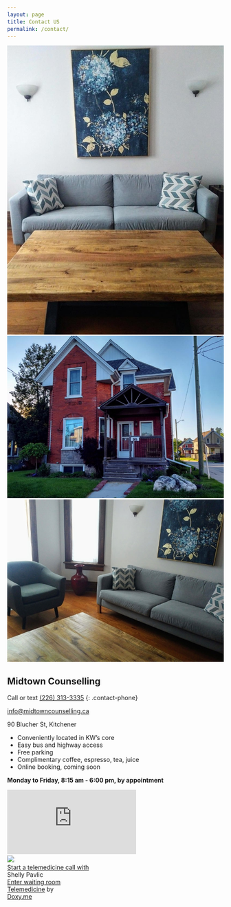 ```yaml
---
layout: page
title: Contact US
permalink: /contact/
---
```

<div class="contact-images"><div class="image-container aspect3x4"><div class="resizer"><img src="/assets/images/couch.jpg"></div></div><div class="image-container aspect4x3"><div class="resizer"><img src="/assets/images/house.jpg"></div></div><div class="image-container aspect4x3"><div class="resizer"><img src="/assets/images/table.jpg"></div></div></div>

<div class="row">
<div class="col contact-info" markdown="1">

## Midtown Counselling

Call or text [(226) 313-3335](tel:2263133335)
{: .contact-phone}

[info@midtowncounselling.ca](mailto:info@midtowncounselling.ca)

90 Blucher St, Kitchener

- Conveniently located in KW’s core
- Easy bus and highway access
- Free parking
- Complimentary coffee, espresso, tea, juice
- Online booking, coming soon

**Monday to Friday, 8:15 am - 6:00 pm, by appointment**

</div>
<div class="col">
    <div class="map-responsive">
        <iframe src="https://www.google.com/maps/embed?pb=!1m18!1m12!1m3!1d2895.957039504349!2d-80.4986232845085!3d43.46149407912826!2m3!1f0!2f0!3f0!3m2!1i1024!2i768!4f13.1!3m3!1m2!1s0x882bf591e5c6ba29%3A0x8d44bfe39bd503cf!2sMidtown%20Counselling!5e0!3m2!1sen!2sca!4v1601731703141!5m2!1sen!2sca" frameborder="0" style="border:0;" allowfullscreen="" aria-hidden="false" tabindex="0"></iframe>
    </div>
</div>
</div>
<div class="contact-doxy">
    <script src="https://doxy.me/badges/loader.js"></script>
    <div class="doxyme-badge doxyme-badge-horizontal">
        <div class="doxyme-badge-horizontal-image"><img
                src="https://www.gravatar.com/avatar/bac4b3bfc6702f4c8ce95925d33d3b2d?s=240" /></div>
        <div class="doxyme-badge-indicator" data-subscribe-key="sub-c-4c711c18-7e53-11e5-8d3c-0619f8945a4f"
            data-uuid="c9bd9680-68c6-11ea-9f23-f3478b40e3e8:web" data-channel="room--196670" data-institution-id=""
            data-api-url="https://api.doxy.me"></div>
        <div class="doxyme-badge-content">
            <div class="doxyme-badge-start-a-call"></div>
            <a class="doxyme-badge-start-a-call" href="https://doxy.me/midtowncounselling" target="_blank">Start a
                telemedicine call with</a>
            <div class="doxyme-badge-doctor-name"> Shelly Pavlic</div>
            <div><a class="doxyme-badge-start-button btn-primary" href="https://doxy.me/midtowncounselling" target="_blank">Enter waiting room</a></div>
            <div>
                <div class="doxyme-badge-powered-by"><a href="https://doxy.me" target="_blank">Telemedicine</a> by</div>
                <div class="doxyme-badge-logo-link"><a href="https://doxy.me" target="_blank">Doxy.me</a></div>
            </div>
        </div>
    </div>
</div>

